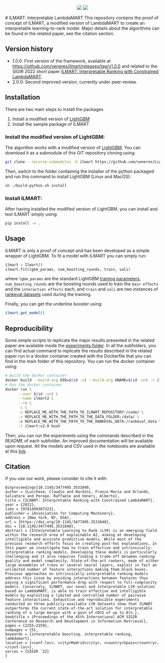 <p align="center">
    <a href="https://dl.acm.org/doi/10.1145/3477495.3531840"><img src="https://badgen.net/static/paper/SIGIR 2024/green" /></a>
    <a href="http://arxiv.org/abs/2206.00473"><img src="https://badgen.net/static/arXiv/2206.00473/red" /></a>
</p>
# ILMART: Interpretable LambdaMART
This repository contains the proof of concept of ILMART, a modified version of LambdaMART to create an interpretable
learning-to-rank model.
Major details about the algorithms can be found in the related paper, see the citation section.

## Version history
- 1.0.0: First version of the framework, available at https://github.com/veneres/ilmart/releases/tag/v1.0.0 and related to the SIGIR 2022 short paper [ILMART: Interpretable Ranking with Constrained LambdaMART](https://dl.acm.org/doi/10.1145/3477495.3531840).
- 2.0.0: Second improved version, currently under peer-review.

## Installation
There are two main steps to install the packages
1) Install a modified version of [LightGBM](https://github.com/veneres/LightGBM)
2) Install the sample package of ILMART

### Install the modified version of LightGBM:
The algorithm works with a modified version of [LightGBM](https://github.com/veneres/LightGBM). You can download it
as a submodule of this GIT repository cloning using:

```bash
git clone --recurse-submodules -b ilmart https://github.com/veneres/LightGBM.git 
```
Then, switch to the folder containing the installer of the python packaged and run this command to install LightGBM (Linux and MacOS):

```bash
sh ./build-python.sh install
```

### Install ILMART:
After having installed the modified version of LightGBM, you can install and test ILMART simply using:

```bash
pip install -e .
```

## Usage
ILMART is only a proof of concept and has been developed as a simple wrapper of LightGBM. 
To fit a model with ILMART you can simply run:

```python
ilmart = Ilmart()
ilmart.fit(lgbm_params, num_boosting_rounds, train, vali)
```
where `lgbm_params` are the standard LightGBM 
[training parameters](https://lightgbm.readthedocs.io/en/latest/Parameters.html), `num_boosting_rounds` are the 
boosting rounds used to train the `main effects` and the `interaction effects` each, and `train` and `vali` are two
instances of [rankeval datasets](https://github.com/hpclab/rankeval) used during the training.

Finally, you can get the underline booster using:

```bash
ilmart.get_model()
```



## Reproducibility
Some simple scripts to replicate the major results presented in the related paper are available inside the 
[experiments folder](experiments).
In all the subfolders, you can find actual command to replicate the results described in the related paper run in a 
docker container created with the Dockerfile that you can find in the main folder of this repository.
You can run the docker container using:

```bash
# Build the docker container
docker build --build-arg UID=$(id -u) --build-arg UNAME=$(id -un) -t ilmart:v2.0 .
# Run the docker container
docker run \
      --user $(id -un) \
      --name ilmart2 \
      --rm \
      -i \
      -v REPLACE_ME_WITH_THE_PATH_TO_ILMART_REPOSITORY:/code/ \
      -v REPLACE_ME_WITH_THE_PATH_TO_THE_DATA_FOLDER:/data/ \  
      -v REPLACE_ME_WITH_THE_PATH_TO_THE_RANKEVAL_DATA:/rankeval_data \
      -t ilmart:v2.0 bash
```

Then, you can run the experiments using the commands described in the README of each subfolder.
An improved documentation will be available upon request.
All the models and CSV used in the notebooks are available at this [link](https://drive.google.com/file/d/1fuv42ASlgIFCx624hJ2QajWUYCyikxNR/view?usp=sharing).

## Citation
If you use our work, please consider to cite it with:

```
@inproceedings{10.1145/3477495.3531840,
author = {Lucchese, Claudio and Nardini, Franco Maria and Orlando, Salvatore and Perego, Raffaele and Veneri, Alberto},
title = {ILMART: Interpretable Ranking with Constrained LambdaMART},
year = {2022},
isbn = {9781450387323},
publisher = {Association for Computing Machinery},
address = {New York, NY, USA},
url = {https://doi.org/10.1145/3477495.3531840},
doi = {10.1145/3477495.3531840},
abstract = {Interpretable Learning to Rank (LtR) is an emerging field within the research area of explainable AI, aiming at developing intelligible and accurate predictive models. While most of the previous research efforts focus on creating post-hoc explanations, in this paper we investigate how to train effective and intrinsically-interpretable ranking models. Developing these models is particularly challenging and it also requires finding a trade-off between ranking quality and model complexity. State-of-the-art rankers, made of either large ensembles of trees or several neural layers, exploit in fact an unlimited number of feature interactions making them black boxes. Previous approaches on intrinsically-interpretable ranking models address this issue by avoiding interactions between features thus paying a significant performance drop with respect to full-complexity models. Conversely, ILMART, our novel and interpretable LtR solution based on LambdaMART, is able to train effective and intelligible models by exploiting a limited and controlled number of pairwise feature interactions. Exhaustive and reproducible experiments conducted on three publicly-available LtR datasets show that ILMART outperforms the current state-of-the-art solution for interpretable ranking of a large margin with a gain of nDCG of up to 8\%.},
booktitle = {Proceedings of the 45th International ACM SIGIR Conference on Research and Development in Information Retrieval},
pages = {2255–2259},
numpages = {5},
keywords = {interpretable boosting, interpretable ranking, lambdamart},
location = {<conf-loc>, <city>Madrid</city>, <country>Spain</country>, </conf-loc>},
series = {SIGIR '22}
}
```

